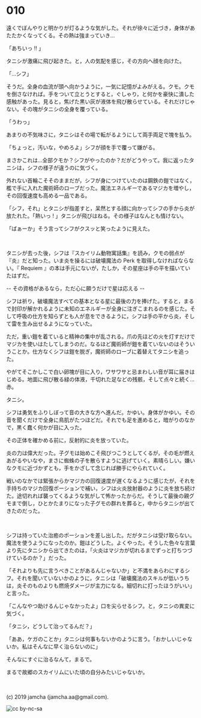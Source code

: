 

# 010

遠くでぼんやりと明かりが灯るような気がした。それが徐々に近づき，身体があたたかくなってくる。その熱は強まっていき…

「あちいっ !! 」

タニシが激痛に飛び起きた。と，人の気配を感じ，その方向へ顔を向けた。

「…シフ」

そうだ。全身の血流が頭へ向かうように，一気に記憶がよみがえる。クモ。クモを倒さなければ。手をついて立とうとすると，ぐしゃり，と何かを豪快に潰した感触があった。見ると，焦げた黒い灰が液体を飛び散らせている。それだけじゃない。その塊がタニシの全身を覆っている。

「うわっ」

あまりの不気味さに，タニシはその場で転がるようにして両手両足で塊を払う。

「ちょっと，汚いな，やめろよ」シフが顔を手で覆って嫌がる。

まさかこれは…全部クモか？シフがやったのか？だがどうやって。我に返ったタニシは，シフの様子が違うのに気づく。

外れない首輪こそそのままだが，シフが身につけていたのは鋼鉄の鎧ではなく，檻で手に入れた魔術師のローブだった。魔法エネルギーであるマジカを増やし，その回復速度も高める一品である。

「シフ，それ」とタニシが指差すと，呆然とする顔に向かってシフの手から炎が放たれた。「熱いっ ! 」タニシが飛びはねる。その様子はなんとも情けない。

「ばぁーか」そう言ってシフがクスッと笑ったように見えた。

<br>

タニシが去った後，シフは『スカイリム動物寓話集』を読み，クモの弱点が『炎』だと知った。いま炎を操るには破壊魔法の Perk を取得しなければならない。『 Requiem 』の本は手元にないが，たしか，その星座は手の平を描いていたはずだ。

-- その資格があるなら，ただ心に願うだけで星は応える -- 

シフは祈り，破壊魔法すべての基本となる星に最後の力を捧げた。すると，まるで封印が解かれるように未知のエネルギーが全身に注ぎこまれるのを感じた。そして呼吸の仕方を知らずとも人が息をできるように，シフは手の平から炎，そして雷を生み出せるようになっていた。

ただ，重い鎧を着ていると精神の集中が乱される。爪の先ほどの火を灯すだけでマジカを使いはたしてしまうのだ。なるほど魔術師が鎧を着ていないのはそういうことか。仕方なくシフは鎧を脱ぎ，魔術師のローブに着替えてタニシを追った。

やがてそこかしこで白い卵塊が目に入り，ワサワサと忌まわしい音が耳に届きはじめる。地面に飛び散る緑の体液，千切れた足などの残骸，そして点々と続く…赤。

タニシ。

シフは勇気をふりしぼって音の大きな方へ進んだ。かゆい。身体がかゆい。その音を聞くだけで全身に鳥肌がたつほどだ。それでも足を進めると，暗がりのなかで，黒く蠢く何かが目に入った。

その正体を確かめる前に，反射的に炎を放っていた。

炎の力は偉大だった。子グモは始めこそ飛びつこうとしてくるが，その毛が燃えあがるやいなや，まさに蜘蛛の子を散らすように逃げていく。素晴らしい。嫌いなクモに近づかずとも，手をかざして念じれば勝手にやられていく。

戦いのなかでは緊張からかマジカの回復速度が遅くなるように感じたが，それを手持ちのマジカ回復ポーションで補い，シフは火炎放射器のように炎を放ち続けた。途切れれば襲ってくるような気がして怖かったからだ。そうして最後の親グモまで倒し，ひとかたまりになった子グモの群れを葬ると，中からタニシが出てきたのだった。

<br>

シフは持っていた治癒のポーションを差し出した。だがタニシは受け取らない。魔法を使うようになったのか。鎧はどうした。よくやった。そうした色々な言葉より先にタニシから出てきたのは，「火炎はマジカが切れるまでずっと打ちつづけているのか？」だった。

「それよりも先に言うべきことがあるんじゃないか」と不満をあらわにするシフ。それを聞いていないかのように，タニシは「破壊魔法のスキルが低いうちは，炎そのものよりも燃焼ダメージが主力になる。細切れに打ったほうがいい」と言った。

「こんなやつ助けるんじゃなかったよ」口を尖らせるシフ。と，タニシの異変に気づく。

「タニシ，どうして治ってるんだ？」

「ああ，ケガのことか」タニシは何事もないかのように言う。「おかしいじゃないか。私はそんなに早く治らないのに」

そんなにすぐに治るなんて，まるで。

まるで故郷のスカイリムにいた頃の自分みたいじゃないか。

<br>
<br>
(c) 2019 jamcha (jamcha.aa@gmail.com).

![cc by-nc-sa](https://i.creativecommons.org/l/by-nc-sa/4.0/88x31.png)

